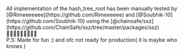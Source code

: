 <br>
All implementation of the hash_tree_root has been manually tested by [@Rimeeeeeee](https://github.com/Rimeeeeee) and [@Soubhik-10](https://github.com/Soubhik-10) using the [@chainsafe/ssz](https://github.com/ChainSafe/ssz/tree/master/packages/ssz)
<br>🚧🚧🚧🚧🚧🚧🚧🚧🚧
<br>
P.S: Made for fun :) and ofc not ready for production( it is maybe who knows )
